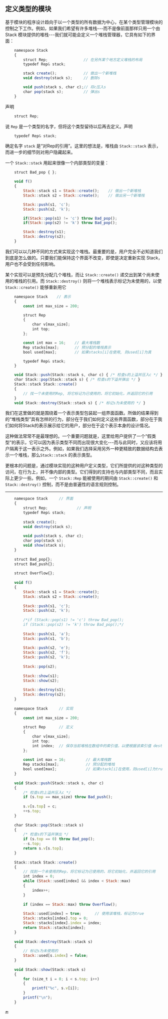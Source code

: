 ## 定义类型的模块

基于模块的程序设计趋向于以一个类型的所有数据为中心，在某个类型管理模块的控制之下工作。例如，如果我们希望有许多堆栈---而不是像前面那样只用一个由 Stack 模块提供的堆栈---我们就可能会定义一个堆栈管理器，它具有如下的界面：

```javascript
    namespace Stack
    {
        struct Rep;                // 在另外某个地方定义堆栈的布局
        typedef Rep& stack;

        stack create();            // 做出一个新堆栈
        void destroy(stack s);     // 删除s

        void push(stack s, char c);// 将c压入s
        char pop(stack s);         // 弹出s
    }
```

声明

```javascript
    struct Rep;
```

说 `Rep` 是一个类型的名字，但将这个类型留待以后再去定义。声明

```javascript
    typedef Rep& stack;
```

确定名字 `stack` 是“对Rep的引用”。这里的想法是，堆栈由 `Stack::stack` 表示，而进一步的细节则对用户隐藏起来。

一个 `Stack::stack` 用起来很像一个内部类型的变量：

```javascript
    struct Bad_pop { };

    void f()
    {
        Stack::stack s1 = Stack::create();    // 做出一个新堆栈
        Stack::stack s2 = Stack::create();    // 做出另一个新堆栈

        Stack::push(s1, 'c');
        Stack::push(s2, 'k');

        if(Stack::pop(s1) != 'c') throw Bad_pop();
        if(Stack::pop(s2) != 'k') throw Bad_pop();

        Stack::destroy(s1);
        Stack::destroy(s2);
    }
```

我们可以以几种不同的方式来实现这个堆栈。最重要的是，用户完全不必知道我们到底是怎么做的。只要我们能保持这个界面不改变，即使是决定重新实现 Stack，用户也不会受到任何影响。

某个实现可以是预先分配几个堆栈，而让 `Stack::create()` 递交出到某个尚未使用的堆栈的引用。而 `Stack::destroy()` 则将一个堆栈表示标记为未使用的，以使 `Stack::create()` 能够重新用它

```javascript
    namespace Stack    // 表示
    {
        const int max_size = 200;

        struct Rep
        {
            char v[max_size];
            int top;
        };

        const int max = 16;    // 最大堆栈数
        Rep stacks[max];       // 预分配的堆栈表示
        bool used[max];        // 如果stacks[i]在使用, 则used[i]为真

        typedef Rep& stack;
    }

    void Stack::push(Stack::stack s, char c) { /* 检查s的上溢并压入c */ }
    char Stack::pop(Stack::stack s) { /* 检查s的下溢并弹出 */ }
    Stack::stack Stack::create()
    {
        // 找一个未使用的Rep, 将它标记为已使用的，将它初始化，并返回它的引用
    }
    void Stack::destroy(Stack::stack s) { /* 标记s为未使用的 */ }
```

我们在这里做的就是围绕着一个表示类型包装起一组界面函数。所做的结果得到的“堆栈类型”具有怎样的行为，部分在于我们如何定义这些界面函数，部分在于我们如何将Stack的表示展示给它的用户，部分在于这个表示本身的设计情况。

这种做法常常不是最理想的。一个重要问题就是，这里给用户提供了一个“假类型”的表示，它可以因为表示类型不同而出现很大变化---而与此同时，又应该将用户隔离于这一表示之外。例如，如果我们选择采用另外一种更精致的数据结构去表示一个堆栈，那么`Stack::stack` 的表示类型。

更根本的问题是，通过模块实现的这种用户定义类型，它们所提供的对这种类型的访问，在行为上，并不像内部的类型。它们得到的支持也与内部类型不同，而且实际上更少一些。例如，一个 `Stack::Rep` 能被使用的期间由 `Stack::create()` 和 `Stack::destroy()` 控制，而不是由普遍性的语言规则控制。


---

```javascript
	namespace Stack		// 界面
	{
		struct Rep;				// 声明
		typedef Rep& stack;
	
		stack create();
		void destroy(stack s);
	
		void push(stack s, char c);
		char pop(stack s);
		void show(stack s);
	}
	
	struct Bad_pop{};
	struct Bad_push{};
	
	struct Overflow{};
	
	void f()
	{
		Stack::stack s1 = Stack::create();
		Stack::stack s2 = Stack::create();
	
		Stack::push(s1, 'c');
		Stack::push(s2, 'k');
	
		/*if (Stack::pop(s1) != 'c') throw Bad_pop();
		if (Stack::pop(s2) != 'k') throw Bad_pop();*/
	
		Stack::push(s1, 'a');
		Stack::push(s1, 'b');
	
		Stack::push(s2, 'e');
		Stack::push(s2, 'f');
		Stack::push(s2, 'k');
	
		Stack::pop(s2);
	
		Stack::show(s1);
		Stack::show(s2);
	
		Stack::destroy(s1);
		Stack::destroy(s2);
	}
	
	namespace Stack		// 实现
	{
		const int max_size = 200;
	
		struct Rep		// 定义
		{
			char v[max_size];
			int top;
			int index;	// 保存当前堆栈在数组中的索引值，以便根据该索引值 destroy
		};
	
		const int max = 16;			// 最大堆栈数
		Rep stacks[max];			// 预分配的堆栈
		bool used[max];				// 如果stack[i]在使用，则used[i]为true
	}
	
	void Stack::push(Stack::stack s, char c) 
	{
		/* 检查s的上溢并压入c */
		if (s.top == max_size) throw Bad_push();
	
		s.v[s.top] = c;
		++s.top;
	}
	
	char Stack::pop(Stack::stack s)
	{
		/* 检查s的下溢并弹出 */
		if (s.top == 0) throw Bad_pop();
		--s.top;
		return s.v[s.top];
	}
	
	Stack::stack Stack::create()
	{
		// 找到一个未使用的Rep，将它标记为已使用的，将它初始化，并返回它的引用
		int index = 0;
		while (Stack::used[index] && index < Stack::max)
		{
			index++;
		}
	
		if (index == Stack::max) throw Overflow();
	
		Stack::used[index] = true;		// 使用该堆栈，标记为true
		Stack::stacks[index].top = 0;
		Stack::stacks[index].index = index;
		return Stack::stacks[index];
	}
	
	void Stack::destroy(Stack::stack s)
	{
		// 标记s为未使用的
		Stack::used[s.index] = false;
	}
	
	void Stack::show(Stack::stack s)
	{
		for (size_t i = 0; i < s.top; i++)
		{
			printf("%c", s.v[i]);
		}
		printf("\n");
	}
```

🔚

